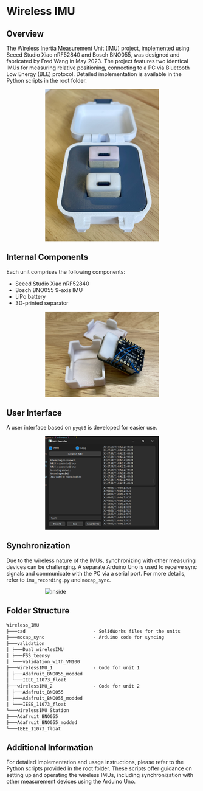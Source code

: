 # Wireless IMU

## Overview
The Wireless Inertia Measurement Unit (IMU) project, implemented using Seeed Studio Xiao nRF52840 and Bosch BNO055, was designed and fabricated by Fred Wang in May 2023. The project features two identical IMUs for measuring relative positioning, connecting to a PC via Bluetooth Low Energy (BLE) protocol. Detailed implementation is available in the Python scripts in the root folder.

<img src="pics/wireless_imu.jpg" alt="wireless imu" width="300" style="display:block; margin-left:auto; margin-right:auto;"/>

## Internal Components
Each unit comprises the following components:
- Seeed Studio Xiao nRF52840
- Bosch BNO055 9-axis IMU
- LiPo battery
- 3D-printed separator

<img src="pics/inside.jpg" alt="inside" width="300" style="display:block; margin-left:auto; margin-right:auto;"/>

## User Interface

A user interface based on `pyqt6` is developed for easier use. 

<img src="pics/ui.png" alt="ui" width="300" style="display:block; margin-left:auto; margin-right:auto;"/>

## Synchronization
Due to the wireless nature of the IMUs, synchronizing with other measuring devices can be challenging. A separate Arduino Uno is used to receive sync signals and communicate with the PC via a serial port. For more details, refer to `imu_recording.py` and `mocap_sync`.

<img src="pics/syncing_arduino.jpg" alt="inside" width="300" style="display:block; margin-left:auto; margin-right:auto;"/>

## Folder Structure
```
Wireless_IMU
├───cad                         - SolidWorks files for the units
├───mocap_sync                  - Arduino code for syncing
├───validation
│ ├───Dual_wirelesIMU
│ ├───FSS_teensy
│ └───validation_with_VN100
├───wirelessIMU_1               - Code for unit 1
│ ├───Adafruit_BNO055_modded
│ └───IEEE_11073_float
├───wirelessIMU_2               - Code for unit 2
│ ├───Adafruit_BNO055
│ ├───Adafruit_BNO055_modded
│ └───IEEE_11073_float
└───wirelessIMU_Station         
├───Adafruit_BNO055
├───Adafruit_BNO055_modded
└───IEEE_11073_float
```


## Additional Information
For detailed implementation and usage instructions, please refer to the Python scripts provided in the root folder. These scripts offer guidance on setting up and operating the wireless IMUs, including synchronization with other measurement devices using the Arduino Uno.
